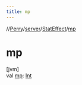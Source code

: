 ```yaml
---
title: mp
---
```

//[Perry](../../../index.html)/[server](../index.html)/[StatEffect](index.html)/[mp](mp.html)



# mp



[jvm]\
val [mp](mp.html): [Int](https://kotlinlang.org/api/latest/jvm/stdlib/kotlin/-int/index.html)




